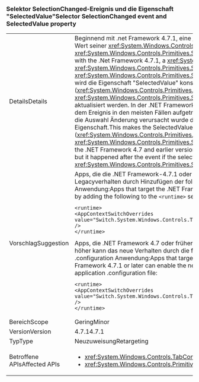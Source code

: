 ### <a name="selector-selectionchanged-event-and-selectedvalue-property"></a><span data-ttu-id="07e92-101">Selektor SelectionChanged-Ereignis und die Eigenschaft "SelectedValue"</span><span class="sxs-lookup"><span data-stu-id="07e92-101">Selector SelectionChanged event and SelectedValue property</span></span>

|   |   |
|---|---|
|<span data-ttu-id="07e92-102">Details</span><span class="sxs-lookup"><span data-stu-id="07e92-102">Details</span></span>|<span data-ttu-id="07e92-103">Beginnend mit .net Framework 4.7.1, eine <xref:System.Windows.Controls.Primitives.Selector> immer aktualisiert den Wert seiner <xref:System.Windows.Controls.Primitives.Selector.SelectedValue%2A> Eigenschaft vor dem Auslösen der <xref:System.Windows.Controls.Primitives.Selector.SelectionChanged> Ereignis, wenn sich die Auswahl ändert.</span><span class="sxs-lookup"><span data-stu-id="07e92-103">Starting with the .Net Framework 4.7.1, a <xref:System.Windows.Controls.Primitives.Selector> always updates the value of its <xref:System.Windows.Controls.Primitives.Selector.SelectedValue%2A> property before raising the <xref:System.Windows.Controls.Primitives.Selector.SelectionChanged> event, when its selection changes.</span></span> <span data-ttu-id="07e92-104">Dadurch wird die Eigenschaft "SelectedValue" konsistent mit den anderen Auswahl-Eigenschaften (<xref:System.Windows.Controls.Primitives.Selector.SelectedItem%2A> und <xref:System.Windows.Controls.Primitives.Selector.SelectedIndex%2A>), die vor dem Auslösen des Ereignisses aktualisiert werden. In der .NET Framework 4.7 und früheren Versionen wird das Update, das "SelectedValue" vor dem Ereignis in den meisten Fällen aufgetreten sind, aber es nach dem Ereignis aufgetreten ist, wenn durch ändern die Auswahl Änderung verursacht wurde die <xref:System.Windows.Controls.Primitives.Selector.SelectedValue%2A> Eigenschaft.</span><span class="sxs-lookup"><span data-stu-id="07e92-104">This makes the SelectedValue property consistent with the other selection properties (<xref:System.Windows.Controls.Primitives.Selector.SelectedItem%2A> and <xref:System.Windows.Controls.Primitives.Selector.SelectedIndex%2A>), which are updated before raising the event.In the .NET Framework 4.7 and earlier versions, the update to SelectedValue happened before the event in most cases, but it happened after the event if the selection change was caused by changing the <xref:System.Windows.Controls.Primitives.Selector.SelectedValue%2A> property.</span></span>|
|<span data-ttu-id="07e92-105">Vorschlag</span><span class="sxs-lookup"><span data-stu-id="07e92-105">Suggestion</span></span>|<span data-ttu-id="07e92-106">Apps, die die .NET Framework-4.7.1 oder höher können abwählen dies ändern, und Verwenden von Legacyverhalten durch Hinzufügen der folgenden Optionen, um die <code>&lt;runtime&gt;</code> Abschnitt der Konfigurationsdatei der Anwendung:</span><span class="sxs-lookup"><span data-stu-id="07e92-106">Apps that target the .NET Framework 4.7.1 or later can opt out of this change and use legacy behavior by adding the following to the <code>&lt;runtime&gt;</code> section of the application configuration file:</span></span><pre><code class="language-xml">&lt;runtime&gt;&#13;&#10;&lt;AppContextSwitchOverrides&#13;&#10;value=&quot;Switch.System.Windows.Controls.TabControl.SelectionPropertiesCanLagBehindSelectionChangedEvent=true&quot; /&gt;&#13;&#10;&lt;/runtime&gt;&#13;&#10;</code></pre><span data-ttu-id="07e92-107">Apps, die .NET Framework 4.7 oder früheren jedoch abzielen, auf .NET Framework 4.7.1 ausgeführt werden oder höher kann das neue Verhalten durch die folgende Zeile zum Hinzufügen der <code>&lt;runtime&gt;</code> Abschnitt der Datei .configuration Anwendung:</span><span class="sxs-lookup"><span data-stu-id="07e92-107">Apps that target the .NET Framework 4.7 or earlier but are running on the .NET Framework 4.7.1 or later can enable the new behavior by adding the following line to the <code>&lt;runtime&gt;</code> section of the application .configuration file:</span></span><pre><code class="language-xml">&lt;runtime&gt;&#13;&#10;&lt;AppContextSwitchOverrides value=&quot;Switch.System.Windows.Controls.TabControl.SelectionPropertiesCanLagBehindSelectionChangedEvent=false&quot; /&gt;&#13;&#10;&lt;/runtime&gt;&#13;&#10;</code></pre>|
|<span data-ttu-id="07e92-108">Bereich</span><span class="sxs-lookup"><span data-stu-id="07e92-108">Scope</span></span>|<span data-ttu-id="07e92-109">Gering</span><span class="sxs-lookup"><span data-stu-id="07e92-109">Minor</span></span>|
|<span data-ttu-id="07e92-110">Version</span><span class="sxs-lookup"><span data-stu-id="07e92-110">Version</span></span>|<span data-ttu-id="07e92-111">4.7.1</span><span class="sxs-lookup"><span data-stu-id="07e92-111">4.7.1</span></span>|
|<span data-ttu-id="07e92-112">Typ</span><span class="sxs-lookup"><span data-stu-id="07e92-112">Type</span></span>|<span data-ttu-id="07e92-113">Neuzuweisung</span><span class="sxs-lookup"><span data-stu-id="07e92-113">Retargeting</span></span>|
|<span data-ttu-id="07e92-114">Betroffene APIs</span><span class="sxs-lookup"><span data-stu-id="07e92-114">Affected APIs</span></span>|<ul><li><xref:System.Windows.Controls.TabControl.SelectedContent?displayProperty=nameWithType></li><li><xref:System.Windows.Controls.Primitives.Selector.SelectionChanged?displayProperty=nameWithType></li></ul>|

